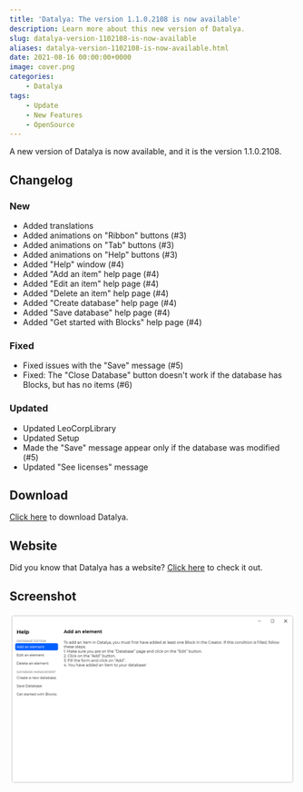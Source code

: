 ```yaml
---
title: 'Datalya: The version 1.1.0.2108 is now available'
description: Learn more about this new version of Datalya.
slug: datalya-version-1102108-is-now-available
aliases: datalya-version-1102108-is-now-available.html
date: 2021-08-16 00:00:00+0000
image: cover.png
categories:
    - Datalya
tags:
    - Update
    - New Features
    - OpenSource
---
```

A new version of Datalya is now available, and it is the version 1.1.0.2108.

## Changelog
### New
- Added translations
- Added animations on "Ribbon" buttons (#3)
- Added animations on "Tab" buttons (#3)
- Added animations on "Help" buttons (#3)
- Added "Help" window (#4)
- Added "Add an item" help page (#4)
- Added "Edit an item" help page (#4)
- Added "Delete an item" help page (#4)
- Added "Create database" help page (#4)
- Added "Save database" help page (#4)
- Added "Get started with Blocks" help page (#4)
### Fixed
- Fixed issues with the "Save" message (#5)
- Fixed: The "Close Database" button doesn't work if the database has Blocks, but has no items (#6)
### Updated
- Updated LeoCorpLibrary
- Updated Setup
- Made the "Save" message appear only if the database was modified (#5)
- Updated "See licenses" message

## Download

[Click here](https://tinyurl.com/DownloadDatalya) to download Datalya.

## Website

Did you know that Datalya has a website? [Click here](https://datalya.leocorporation.dev/) to check it out.

## Screenshot

![The "Help" window of Datalya.](cover.png)